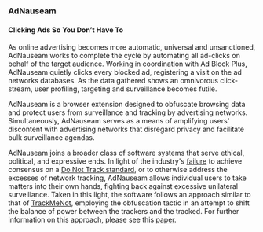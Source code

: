 ### AdNauseam
#### Clicking Ads So You Don’t Have To

As online advertising becomes more automatic, universal and unsanctioned, AdNauseam works to complete the cycle by automating all ad-clicks on behalf of the target audience. Working in coordination with Ad Block Plus, AdNauseam quietly clicks every blocked ad, registering a visit on the ad networks databases. As the data gathered shows an omnivorous click-stream, user profiling, targeting and surveillance becomes futile.

AdNauseam is a browser extension designed to obfuscate browsing data and protect users from surveillance and tracking by advertising networks. Simultaneously, AdNauseam serves as a means of amplifying users' discontent with advertising networks that disregard privacy and facilitate bulk surveillance agendas.

AdNauseam joins a broader class of software systems that serve ethical, political, and expressive ends. In light of the industry's [failure](http://www.theregister.co.uk/2013/10/28/do_not_track_w3c_split/) to achieve consensus on a [Do Not Track standard](https://www.eff.org/issues/do-not-track), or to otherwise address the excesses of network tracking, AdNauseam allows individual users to take matters into their own hands, fighting back against excessive unilateral surveillance. Taken in this light, the software follows an approach similar to that of [TrackMeNot](http://cs.nyu.edu/trackmenot/), employing the obfuscation tactic in an attempt to shift the balance of power between the trackers and the tracked. For further information on this approach, please see this [paper](http://cs.nyu.edu/trackmenot/resources/trackmenot2009.pdf).

